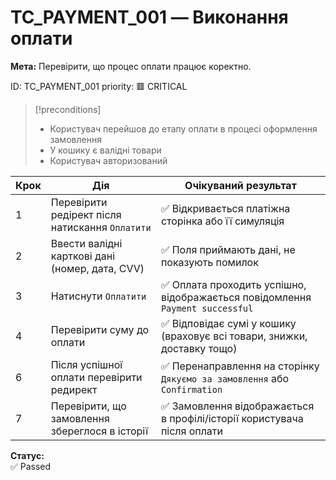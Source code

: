 # TC_PAYMENT_001 — Виконання оплати

**Мета:** Перевірити, що процес оплати працює коректно.

ID: TC_PAYMENT_001
priority: 🟥 CRITICAL

> [!preconditions]
>- Користувач перейшов до етапу оплати в процесі оформлення замовлення
>- У кошику є валідні товари
>- Користувач авторизований


| Крок | Дія                                             | Очікуваний результат                                                         |
| ---- | ----------------------------------------------- | ---------------------------------------------------------------------------- |
| 1    | Перевірити редірект після натискання `Оплатити` | ✅ Відкривається платіжна сторінка або її симуляція                           |
| 2    | Ввести валідні карткові дані (номер, дата, CVV) | ✅ Поля приймають дані, не показують помилок                                  |
| 3    | Натиснути `Оплатити`                            | ✅ Оплата проходить успішно, відображається повідомлення `Payment successful` |
| 4    | Перевірити суму до оплати                       | ✅ Відповідає сумі у кошику (враховує всі товари, знижки, доставку тощо)      |
| 6    | Після успішної оплати перевірити редирект       | ✅ Перенаправлення на сторінку `Дякуємо за замовлення` або `Confirmation`     |
| 7    | Перевірити, що замовлення збереглося в історії  | ✅ Замовлення відображається в профілі/історії користувача після оплати       |
**Статус:**  
✅ Passed 

